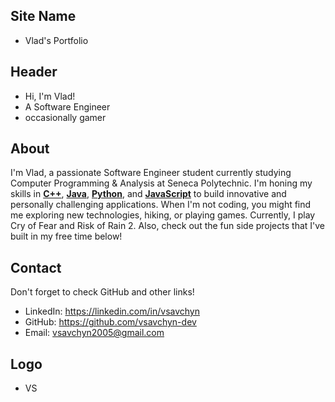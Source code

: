 ## Site Name
- Vlad's Portfolio

## Header
- Hi, I'm Vlad! 
- A Software Engineer
- occasionally gamer

## About
I'm Vlad, a passionate Software Engineer student currently studying Computer Programming & Analysis at Seneca Polytechnic. I'm honing my skills in <b><u>C++</u></b>, <b><u>Java</u></b>,  <b><u>Python</u></b>, and <b><u>JavaScript</u></b> to build innovative and personally challenging applications. When I'm not coding, you might find me exploring new technologies, hiking, or playing games. Currently, I play Cry of Fear and Risk of Rain 2. Also, check out the fun side projects that I've built in my free time below!

## Contact
Don't forget to check GitHub and other links!
- LinkedIn: https://linkedin.com/in/vsavchyn
- GitHub: https://github.com/vsavchyn-dev
- Email: vsavchyn2005@gmail.com

## Logo
- VS
